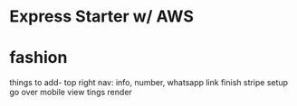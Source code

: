# Express Starter w/ AWS

# fashion


things to add- 
top right nav: info, number, whatsapp link
finish stripe setup
go over mobile view tings
render
